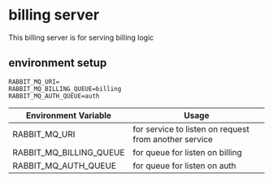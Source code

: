 # billing server

This billing server is for serving billing logic

## environment setup 

```env
RABBIT_MQ_URI=
RABBIT_MQ_BILLING_QUEUE=billing
RABBIT_MQ_AUTH_QUEUE=auth
```

| Environment Variable | Usage |
|----------------------|-------|
| RABBIT_MQ_URI | for service to listen on request from another service |
| RABBIT_MQ_BILLING_QUEUE | for queue for listen on billing |
| RABBIT_MQ_AUTH_QUEUE | for queue for listen on auth |